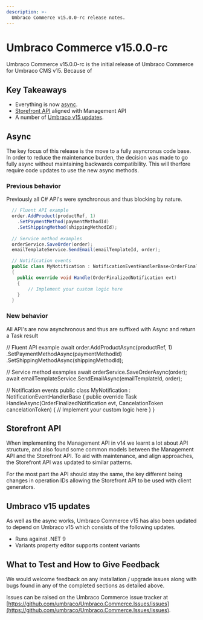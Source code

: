 ```yaml
---
description: >-
  Umbraco Commerce v15.0.0-rc release notes.
---
```


# Umbraco Commerce v15.0.0-rc

Umbraco Commerce v15.0.0-rc is the initial release of Umbraco Commerce for Umbraco CMS v15. Because of 

## Key Takeaways

* Everything is now [async](#async).
* [Storefront API](#storefront-api) aligned with Management API
* A number of [Umbraco v15 updates](#umbraco-v15-updates).

## Async

The key focus of this release is the move to a fully asyncronus code base. In order to reduce the maintenance burden, the decision was made to go fully async without maintaining backwards compatibility. This will therfore require code updates to use the new async methods.

### Previous behavior
Previously all C# API's were synchronous and thus blocking by nature.

```csharp
  // Fluent API example
  order.AddProduct(productRef, 1)
    .SetPaymentMethod(paymentMethodId)
    .SetShippingMethod(shippingMethodId);
  
  // Service method examples
  orderService.SaveOrder(order);
  emailTemplateService.SendEmail(emailTemplateId, order);

  // Notification events
  public class MyNotification : NotificationEventHandlerBase<OrderFinalizedNotification>
  {
    public override void Handle(OrderFinalizedNotification evt)
    {
        // Implement your custom logic here
    }
  }
```

### New behavior
All API's are now asynchronous and thus are suffixed with Async and return a Task<T> result

  // Fluent API example
  await order.AddProductAsync(productRef, 1)
    .SetPaymentMethodAsync(paymentMethodId)
    .SetShippingMethodAsync(shippingMethodId);
  
  // Service method examples
  await orderService.SaveOrderAsync(order);
  await emailTemplateService.SendEmailAsync(emailTemplateId, order);

  // Notification events
  public class MyNotification : NotificationEventHandlerBase<OrderFinalizedNotification>
  {
    public override Task HandleAsync(OrderFinalizedNotification evt, CancelationToken cancelationToken)
    {
        // Implement your custom logic here
    }
  }

## Storefront API

When implementing the Management API in v14 we learnt a lot about API structure, and also found some common models between the Management API and the Storefront API. To aid with maintenance, and align approaches, the Storefront API was updated to similar patterns.

For the most part the API should stay the same, the key different being changes in operation IDs allowing the Storefront API to be used with client generators.

## Umbraco v15 updates

As well as the async works, Umbraco Commerce v15 has also been updated to depend on Umbraco v15 which consists of the following updates.

* Runs against .NET 9
* Variants property editor supports content variants

## What to Test and How to Give Feedback

We would welcome feedback on any installation / upgrade issues along with bugs found in any of the completed sections as detailed above.

Issues can be raised on the Umbraco Commerce issue tracker at [https://github.com/umbraco/Umbraco.Commerce.Issues/issues](https://github.com/umbraco/Umbraco.Commerce.Issues/issues).
